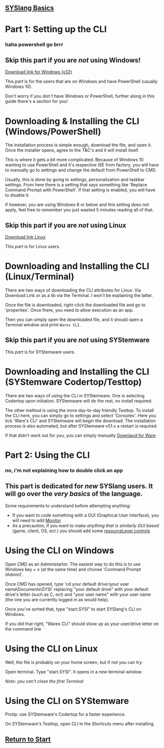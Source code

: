 ## [SYSlang Basics](https://docs.pipewarp.co.uk/SYSlang/)

# Part 1: Setting up the CLI
### haha powershell go brrr

## Skip this part if you are _not_ using Windows!
[Download link for Windows (x32)](http://systemware.ga/cli-windows32-latest/)

This _part_ is for the users that are on Windows and have PowerShell (usually Windows 10).

Don't worry if you _don't_ have Windows or PowerShell, further along in this guide there's a section for you!

# Downloading & Installing the CLI (Windows/PowerShell)
The installation process is simple enough, download the file, and open it. Once the installer opens, agree to the T&C's and it will install itself.

This is where it gets a bit more complicated. Because of Windows 10 wanting to use PowerShell and it's respective ISE from factory, you will have to manually go to settings and change the default from PowerShell to CMD.

Usually, this is done by going to settings, personalization and taskbar settings. From here there is a setting that says something like 'Replace Command Prompt with PowerShell'. If that setting is enabled, you will have to disable it.

If however, you are using Windows 8 or below and this setting does not apply, feel free to remember you just wasted 5 minutes reading all of that.

## Skip this part if you are _not_ using Linux
[Download link Linux](http://systemware.ga/cli-linx-latest/)

This _part_ is for Linux users.

# Downloading and Installing the CLI (Linux/Terminal)
There are two ways of downloading the CLI attributes for Linux: Via Download Link or as a lib via the Terminal. I _won't_ be explaining the latter.

Once the file is downloaded, right-click the downloaded file and go to 'properties'. Once there, you need to allow execution as an app.

Then you can simply open the downloaded file, and it should open a Terminal window and print `Wares CLI`.

## Skip this part if you are _not_ using SYStemware
This _part_ is for SYStemware users.

# Downloading and Installing the CLI (SYStemware Codertop/Testtop)
There are two ways of using the CLI in SYStemware. One is selecting Codertop upon initiation. SYStemware will do the rest, no install required.

The other method is using the more day-to-day friendly Testtop. To install the CLI here, you can simply go to settings and select 'Consoles'. Here you tick 'Ware's CLI' and SYStemware will begin the download. The installation process is also automated, but after SYStemware v51.x a restart is required.

If that didn't work out for you, you can simply manually [Downlaod for Ware](http://systemware.ga/cli-4kill64x86-latest/)

# Part 2: Using the CLI
### no, i'm not explaining how to double click an app

## This part is dedicated for _new_ SYSlang users. It will go over the _very basics_ of the language.
Some requirements to understand before attempting anything:
- If you want to code something with a GUI (Graphical User Interface), you will need to add [Monitor](https://docs.pipewarp.co.uk/SYSlang/class/monitor)
- As a precaution, if you want to make _anything that is similarly GUI based_ (game, client, OS, ect.) you should add some [resourceLevel controls](https://docs.pipewarp.co.uk/SYSlang/cautions/)

# Using the CLI on Windows
Open CMD as an Administartor. The easiest way to do this is to use Windows key + x (at the same time) and choose 'Command Prompt (Admin)'.

Once CMD has opened, type 'cd your default drive:\your user name\Documents\SYSl' replacing "your default drive" with your default drive's letter (such as C, ect) and "your user name" with your user name (the one you are currently logged in as would help).

Once you've sorted that, type "start.SYSl" to start SYSlang's CLI on Windows.

If you did that right, "Wares CLI" should show up as your user/drive letter on the command line
# Using the CLI on Linux
Well, the file is probably on your home screen, but if not you can try:

Open terminal. Type "start.SYSl". It opens in a new terminal window.

_Note: you can't close the first Terminal_

# Using the CLI on SYStemware
Protip: use SYStemware's Codertop for a faster experience.

On SYStemware's Testtop, open CLI in the Shortcuts menu after installing.

## [Return to Start](https://docs.pipewarp.co.uk/SYSlang/#Index)
